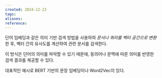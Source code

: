 ```yaml
---
created: 2024-12-23
tags: 
aliases: 
reference:
---
```

단어 임베딩과 같은 의미 기반 검색 방법을 사용하여 *문서나 쿼리를 벡터 공간으로 변환*한 후, 벡터 간의 유사도를 계산하여 관련 문서를 검색한다.

이 방식은 단어의 의미를 파악할 수 있기 때문에, 동의어나 문맥에 따른 의미를 반영한 검색 결과를 제공할 수 있다.

대표적인 예시로 BERT 기반의 문장 임베딩이나 Word2Vec이 있다.